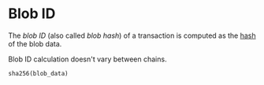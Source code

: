 # Blob ID

The _blob ID_ (also called _blob hash_) of a transaction is computed as
the [hash](../protocol/cryptographic-primitives.md#hashing) of the blob data.

Blob ID calculation doesn't vary between chains.

```python
sha256(blob_data)
```
